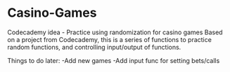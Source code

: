 # Casino-Games
Codecademy idea - Practice using randomization for casino games
Based on a project from Codecademy, this is a series of functions to practice random functions, and controlling input/output of functions.

Things to do later:
  -Add new games
  -Add input func for setting bets/calls
  
